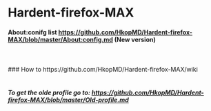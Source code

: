 # Hardent-firefox-MAX

#### About:conifg list https://github.com/HkopMD/Hardent-firefox-MAX/blob/master/About:config.md (New version)


<br>
<br>
### How to https://github.com/HkopMD/Hardent-firefox-MAX/wiki
<br>
<br>



##### To get the olde profile go to: https://github.com/HkopMD/Hardent-firefox-MAX/blob/master/Old-profile.md










